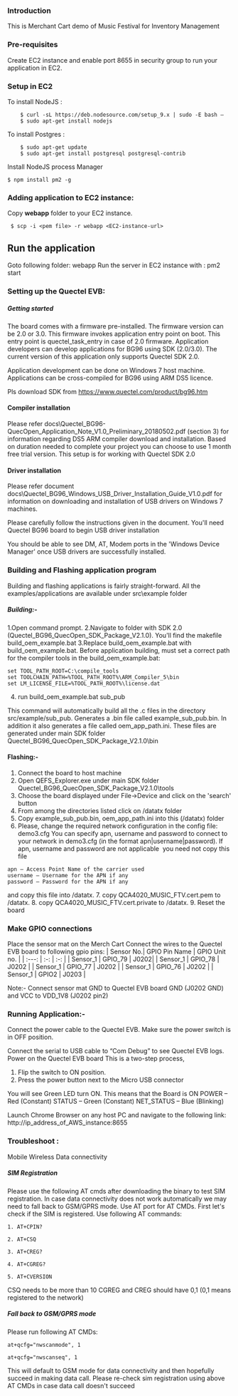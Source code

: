 ### Introduction
This is Merchant Cart demo of Music Festival for Inventory Management

### Pre-requisites
Create EC2 instance and enable port 8655 in security group to run your application in EC2.

### Setup in EC2
To install NodeJS :
```
	$ curl -sL https://deb.nodesource.com/setup_9.x | sudo -E bash –
	$ sudo apt-get install nodejs
```
To install Postgres :
```
    $ sudo apt-get update
    $ sudo apt-get install postgresql postgresql-contrib
```
Install NodeJS process Manager
```
$ npm install pm2 -g
```
### Adding application to EC2 instance:
Copy **webapp** folder to your EC2 instance.
```
 $ scp -i <pem file> -r webapp <EC2-instance-url>
```
## Run the application
Goto following folder: webapp 
Run the server in EC2 instance with : pm2 start

### Setting up the  Quectel EVB:
##### Getting started

The board comes with a firmware pre-installed. The firmware version can be 2.0 or 3.0. This firmware invokes application entry point on boot. This entry point is quectel_task_entry in case of 2.0 firmware. Application developers can develop applications for BG96 using SDK (2.0/3.0). The current version of this application only supports Quectel SDK 2.0.

Application development can be done on Windows 7 host machine. Applications can be cross-compiled for BG96 using ARM DS5 licence.

Pls download SDK from https://www.quectel.com/product/bg96.htm
#### Compiler installation

Please refer docs\Quectel_BG96-QuecOpen_Application_Note_V1.0_Preliminary_20180502.pdf (section 3) for information regarding DS5 ARM compiler download and installation. Based on duration needed to complete your project you can choose to use 1 month free trial version. This setup is for working with Quectel SDK 2.0
#### Driver installation

Please refer document docs\Quectel_BG96_Windows_USB_Driver_Installation_Guide_V1.0.pdf for information on downloading and installation of USB drivers on Windows 7 machines.

Please carefully follow the instructions given in the document. You'll need Quectel BG96 board to begin USB driver installation

You should be able to see DM, AT, Modem ports in the 'Windows Device Manager' once USB drivers are successfully installed.

### Building and Flashing application program

Building and flashing applications is fairly straight-forward. All the examples/applications are available under src\example folder

##### Building:-

1.Open command prompt.
2.Navigate to folder with SDK 2.0 (Quectel_BG96_QuecOpen_SDK_Package_V2.1.0). You'll find the makefile build_oem_example.bat
3.Replace build_oem_example.bat with build_oem_example.bat.
Before application building, must set a correct path for the compiler tools in the build_oem_example.bat:

```
set TOOL_PATH_ROOT=C:\compile_tools
set TOOLCHAIN_PATH=%TOOL_PATH_ROOT%\ARM_Compiler_5\bin
set LM_LICENSE_FILE=%TOOL_PATH_ROOT%\license.dat
```
4. run build_oem_example.bat sub_pub

This command will automatically build all the .c files in the directory src/example/sub_pub. Generates a .bin file called example_sub_pub.bin. In addition it also generates a file called oem_app_path.ini. These files are generated under main SDK folder Quectel_BG96_QuecOpen_SDK_Package_V2.1.0\bin

#### Flashing:-
1. Connect the board to host machine
2. Open QEFS_Explorer.exe under main SDK folder Quectel_BG96_QuecOpen_SDK_Package_V2.1.0\tools
3. Choose the board displayed under File->Device and click on the 'search' button
4. From among the directories listed click on /datatx folder
5. Copy example_sub_pub.bin, oem_app_path.ini into this (/datatx) folder
6. Please, change the required network configuration in the config file: demo3.cfg
You can specify apn, username and password to connect to your network in demo3.cfg (in the format apn|username|password). If apn, username and password are not applicable  you need not copy this file
```
apn – Access Point Name of the carrier used 
username – Username for the APN if any
password – Password for the APN if any
```

and copy this file into /datatx.
7. copy QCA4020_MUSIC_FTV.cert.pem to /datatx.
8. copy QCA4020_MUSIC_FTV.cert.private to /datatx.
9. Reset the board
### Make GPIO connections 
Place the sensor mat on the Merch Cart 
Connect the wires to the Quectel EVB board to following gpio pins:
| Sensor No.| GPIO Pin Name  | GPIO Unit no.  |
| :---:   | :-: | :-: |
| Sensor_1 | GPIO_79 | J0202|
| Sensor_1 | GPIO_78 | J0202 |
| Sensor_1 | GPIO_77 | J0202 |
| Sensor_1 | GPIO_76 | J0202 |
| Sensor_1 | GPIO2 | J0203 |

Note:- Connect sensor mat GND to Quectel EVB board GND (J0202 GND) and VCC to VDD_1V8 (J0202 pin2)
### Running Application:-
Connect the power cable to the Quectel EVB. Make sure the power switch is in OFF position.

Connect the serial to USB cable to “Com Debug” to see Quectel EVB logs.
Power on the Quectel EVB board This is a two-step process, 
1. Flip the switch to ON position.
2. Press the power button next to the Micro USB connector 

You will see Green LED turn ON. This means that the Board is ON 
POWER – Red (Constant) 
STATUS – Green (Constant) 
NET_STATUS – Blue (Blinking) 


Launch Chrome Browser on any host PC and navigate to the following link: http://ip_address_of_AWS_instance:8655 
### Troubleshoot : 
Mobile Wireless Data connectivity
##### SIM Registration
Please use the following AT cmds after downloading the binary to test SIM registration. In case data connectivity does not work automatically we may need to fall back to GSM/GPRS mode. Use AT port for AT CMDs.
First let's check if the SIM is registered. Use following AT commands:
```
1. AT+CPIN?

2. AT+CSQ

3. AT+CREG?

4. AT+CGREG?

5. AT+CVERSION
```
CSQ needs to be more than 10
CGREG and CREG should have 0,1 (0,1 means registered to the network)
##### Fall back to GSM/GPRS mode
Please run following AT CMDs:
```
at+qcfg="nwscanmode", 1

at+qcfg="nwscanseq", 1
```
This will default to GSM mode for data connectivity and then hopefully succeed in making data call. Please re-check sim registration using above AT CMDs in case data call doesn't succeed 

